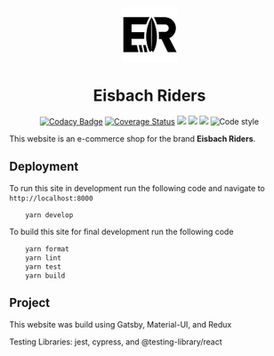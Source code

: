 <p align="center"><img alt="EisbachRiders" src="./src/assets/logos/logo.png" width="100" /></p>
<h1 align="center">
  Eisbach Riders
</h1>

<div align="center">

[![Codacy Badge](https://api.codacy.com/project/badge/Grade/51910244b8bb4a7e8766de66db748292)](https://app.codacy.com/app/cabutler10/website_EisbachRidersGatsby?utm_source=github.com&utm_medium=referral&utm_content=cabutler10/website_EisbachRidersGatsby&utm_campaign=Badge_Grade_Dashboard)
[![Coverage Status](https://coveralls.io/repos/github/cabutler10/website_EisbachRidersGatsby/badge.svg?branch=master)](https://coveralls.io/github/cabutler10/website_EisbachRidersGatsby?branch=master)
![](https://img.shields.io/github/languages/code-size/cabutler10/website_EisbachRidersGatsby.svg?style=flat)
![](https://img.shields.io/github/license/cabutler10/website_EisbachRidersGatsby.svg?ogoColor=orange&style=flat)
![](https://img.shields.io/github/package-json/version/cabutler10/website_EisbachRidersGatsby.svg?style=flat)
![Code style](https://img.shields.io/badge/code_style-prettier-ff69b4.svg)

</div>

This website is an e-commerce shop for the brand **Eisbach Riders**.

## Deployment

To run this site in development run the following code and navigate to `http://localhost:8000`

```
    yarn develop
```

To build this site for final development run the following code

```
    yarn format
    yarn lint
    yarn test
    yarn build
```

## Project

This website was build using Gatsby, Material-UI, and Redux

Testing Libraries:
jest, cypress, and @testing-library/react
